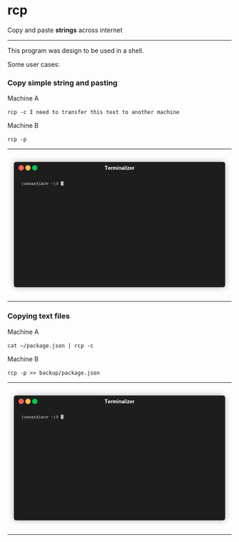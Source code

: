 # rcp

Copy and paste **strings** across internet

---

This program was design to be used in a shell.

Some user cases:

### Copy simple string and pasting

Machine A

```
rcp -c I need to transfer this text to another machine
```

Machine B

```
rcp -p
```

---

<p align="center"><img src="imgs/rcpsimple.gif?raw=true"/></p>

---

### Copying text files

Machine A

```
cat ~/package.json | rcp -c
```

Machine B

```
rcp -p >> backup/package.json
```

---

<p align="center"><img src="imgs/rcpsimple.gif?raw=true"/></p>

----

